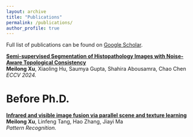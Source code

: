 ```yaml
---
layout: archive
title: "Publications"
permalink: /publications/
author_profile: true
---
```


Full list of publications can be found on [Google Scholar](https://scholar.google.com/citations?user=nphc_xcAAAAJ&hl=en).

<b>[Semi-supervised Segmentation of Histopathology Images with Noise-Aware Topological Consistency](https://arxiv.org/abs/2311.16447)</b> <br>
<b>Meilong Xu</b>, Xiaoling Hu, Saumya Gupta, Shahira Abousamra, Chao Chen<br>
<i>ECCV 2024.</i>

# Before Ph.D.
<b>[Infrared and visible image fusion via parallel scene and texture learning](https://www.sciencedirect.com/science/article/abs/pii/S0031320322004101)</b> <br>
<b>Meilong Xu</b>, Linfeng Tang, Hao Zhang, Jiayi Ma<br>
<i>Pattern Recognition.</i>
